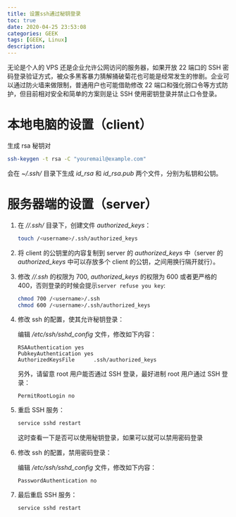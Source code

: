 ```yaml
---
title: 设置ssh通过秘钥登录
toc: true
date: 2020-04-25 23:53:08
categories: GEEK
tags: [GEEK, Linux]
description:
---
```


无论是个人的 VPS 还是企业允许公网访问的服务器，如果开放 22 端口的 SSH 密码登录验证方式，被众多黑客暴力猜解捅破菊花也可能是经常发生的惨剧。企业可以通过防火墙来做限制，普通用户也可能借助修改 22 端口和强化弱口令等方式防护，但目前相对安全和简单的方案则是让 SSH 使用密钥登录并禁止口令登录。

<!--more-->

# 本地电脑的设置（client）

生成 rsa 秘钥对

~~~bash
ssh-keygen -t rsa -C "youremail@example.com"
~~~

会在 *~/.ssh/* 目录下生成 *id_rsa* 和 *id_rsa.pub* 两个文件，分别为私钥和公钥。

# 服务器端的设置（server）

1. 在 */<username>/.ssh/* 目录下，创建文件 *authorized_keys*：

   ~~~bash
   touch /<username>/.ssh/authorized_keys
   ~~~

2. 将 client 的公钥里的内容复制到 server 的 *authorized_keys* 中（server 的 *authorized_keys* 中可以存放多个 client 的公钥，之间用换行隔开就行）。

3. 修改 */<username>/.ssh* 的权限为 700, *authorized_keys* 的权限为 600 或者更严格的 400，否则登录的时候会提示`server refuse you key`:

   ~~~bash
   chmod 700 /<username>/.ssh
   chmod 600 /<username>/.ssh/authorized_keys
   ~~~

4. 修改 ssh 的配置，使其允许秘钥登录：

   编辑 */etc/ssh/sshd_config* 文件，修改如下内容：

   ~~~
   RSAAuthentication yes
   PubkeyAuthentication yes
   AuthorizedKeysFile      .ssh/authorized_keys
   ~~~

   另外，请留意 root 用户能否通过 SSH 登录，最好进制 root 用户通过 SSH 登录：

   ```
   PermitRootLogin no
   ```

5. 重启 SSH 服务：

   ```bash
   service sshd restart
   ```

   这时查看一下是否可以使用秘钥登录，如果可以就可以禁用密码登录

6. 修改 ssh 的配置，禁用密码登录：

   编辑 */etc/ssh/sshd_config* 文件，修改如下内容：

   ~~~
   PasswordAuthentication no
   ~~~

7. 最后重启 SSH 服务：

   ~~~bash
   service sshd restart
   ~~~

   